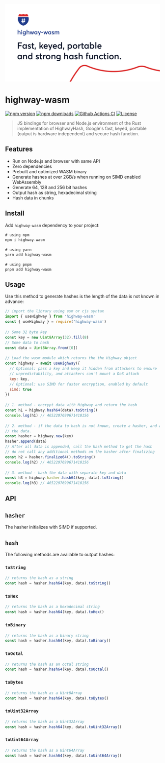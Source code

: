 ![highway-wasm](./docs/preview.png)

# highway-wasm

[![npm version][npm-version-src]][npm-href]
[![npm downloads][npm-downloads-src]][npm-href]
[![Github Actions CI][github-actions-ci-src]][github-actions-ci-href]
[![License][license-src]][npm-href]

> JS bindings for browser and Node.js environment of the Rust implementation of HighwayHash, Google's fast, keyed, portable 
> (output is hardware independent) and secure hash function.

## Features

- Run on Node.js and browser with same API
- Zero dependencies
- Prebuilt and optimized WASM binary
- Generate hashes at over 2GB/s when running on SIMD enabled WebAssembly
- Generate 64, 128 and 256 bit hashes
- Output hash as string, hexadecimal string
- Hash data in chunks

## Install

Add `highway-wasm` dependency to your project:

```shell
# using npm
npm i highway-wasm

# using yarn
yarn add highway-wasm

# using pnpm
pnpm add highway-wasm
```

## Usage

Use this method to generate hashes is the length of the data is not known in advance:

```javascript
// import the library using esm or cjs syntax
import { useHighway } from 'highway-wasm'
const { useHighway } = require('highway-wasm')

// Some 32 byte key
const key = new Uint8Array(32).fill(8)
// Some data to hash
const data = Uint8Array.from([0])

// Load the wasm module which returns the the Highway object
const highway = await useHighway({
  // Optional: pass a key and keep it hidden from attackers to ensure
  // unpredictability, and attackers can't mount a DoS attack
  key: key,
  // Optional: use SIMD for faster encryption, enabled by default
  simd: true
})

// 1. method - encrypt data with Highway and return the hash
const h1 = highway.hash64(data).toString()
console.log(h1) // 4652207699671410156

// 2. method - if the data to hash is not known, create a hasher, and append
// the data.
const hasher = highway.new(key)
hasher.append(data)
// After all data is appended, call the hash method to get the hash
// do not call any additional methods on the hasher after finalizing
const h2 = hasher.finalize64().toString()
console.log(h2) // 4652207699671410156

// 3. method - hash the data with separate key and data
const h3 = highway.hasher.hash64(key, data).toString()
console.log(h3) // 4652207699671410156

```

## API

## `hasher`

The hasher initializes with SIMD if supported.

## `hash`

The following methods are available to output hashes:

### `toString`
```javascript
// returns the hash as a string
const hash = hasher.hash64(key, data).toString()
```
### `toHex`
```javascript
// returns the hash as a hexadecimal string
const hash = hasher.hash64(key, data).toHex()
```
### `toBinary`
```javascript
// returns the hash as a binary string
const hash = hasher.hash64(key, data).toBinary()
```
### `toOctal`
```javascript
// returns the hash as an octal string
const hash = hasher.hash64(key, data).toOctal()
```
### `toBytes`
```javascript
// returns the hash as a Uint8Array
const hash = hasher.hash64(key, data).toBytes()
```
### `toUint32Array`
```javascript
// returns the hash as a Uint32Array
const hash = hasher.hash64(key, data).toUint32Array()
```
### `toUint64Array`
```javascript
// returns the hash as a Uint64Array
const hash = hasher.hash64(key, data).toUint64Array()
```



<!-- badges -->
[npm-version-src]: https://badgen.net/npm/v/highway-wasm
[npm-href]: https://www.npmjs.com/package/highway-wasm
[npm-downloads-src]: https://badgen.net/npm/dm/highway-wasm
[github-actions-ci-src]: https://github.com/asonnleitner/highway-wasm/actions/workflows/ci.yaml/badge.svg
[github-actions-ci-href]: https://github.com/asonnleitner/highway-wasm/actions/workflows/ci.yaml

[license-src]: https://badgen.net/npm/license/highway-wasm
